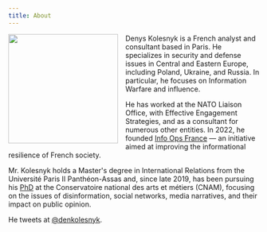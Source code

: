 ```yaml
---
title: About
---
```


<div style="float: left; margin-right: 15px;">
  <img src="/images/dk_pic.jpeg" width="220">
</div>

Denys Kolesnyk is a French analyst and consultant based in Paris. He specializes in security and defense issues in Central and Eastern Europe, including Poland, Ukraine, and Russia. In particular, he focuses on Information Warfare and influence.

He has worked at the NATO Liaison Office, with Effective Engagement Strategies, and as a consultant for numerous other entities. In 2022, he founded [Info Ops France](https://infoops.fr/) — an initiative aimed at improving the informational resilience of French society.

Mr. Kolesnyk holds a Master's degree in International Relations from the Université Paris II Panthéon-Assas and, since late 2019, has been pursuing his [PhD](https://theses.fr/s232384) at the Conservatoire national des arts et métiers (CNAM), focusing on the issues of disinformation, social networks, media narratives, and their impact on public opinion.

He tweets at [@denkolesnyk](https://x.com/denkolesnyk).